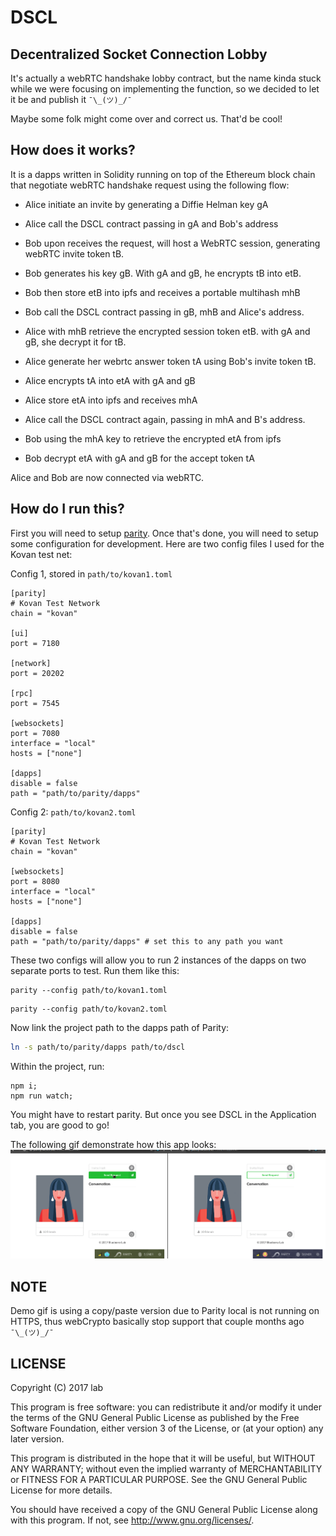 # DSCL

## Decentralized Socket Connection Lobby

It's actually a webRTC handshake lobby contract, but the name kinda stuck while we were focusing on implementing the function, so we decided to let it be and publish it `¯\_(ツ)_/¯`

Maybe some folk might come over and correct us. That'd be cool!

## How does it works?

It is a dapps written in Solidity running on top of the Ethereum block chain that negotiate webRTC handshake request using the following flow:
+ Alice initiate an invite by generating a Diffie Helman key gA
+ Alice call the DSCL contract passing in gA and Bob's address

+ Bob upon receives the request, will host a WebRTC session, generating webRTC invite token tB.
+ Bob generates his key gB. With gA and gB, he encrypts tB into etB.
+ Bob then store etB into ipfs and receives a portable multihash mhB
+ Bob call the DSCL contract passing in gB, mhB and Alice's address.

+ Alice with mhB retrieve the encrypted session token etB. with gA and gB, she decrypt it for tB.
+ Alice generate her webrtc answer token tA using Bob's invite token tB.
+ Alice encrypts tA into etA with gA and gB
+ Alice store etA into ipfs and receives mhA
+ Alice call the DSCL contract again, passing in mhA and B's address.

+ Bob using the mhA key to retrieve the encrypted etA from ipfs
+ Bob decrypt etA with gA and gB for the accept token tA

Alice and Bob are now connected via webRTC.

## How do I run this?

First you will need to setup [parity](https://parity.io). Once that's done, you will need to setup some configuration for development. Here are two config files I used for the Kovan test net:

Config 1, stored in `path/to/kovan1.toml`
```
[parity]
# Kovan Test Network
chain = "kovan"

[ui]
port = 7180

[network]
port = 20202

[rpc]
port = 7545

[websockets]
port = 7080
interface = "local"
hosts = ["none"]

[dapps]
disable = false
path = "path/to/parity/dapps"

```

Config 2: `path/to/kovan2.toml`
```
[parity]
# Kovan Test Network
chain = "kovan"

[websockets]
port = 8080
interface = "local"
hosts = ["none"]

[dapps]
disable = false
path = "path/to/parity/dapps" # set this to any path you want

```

These two configs will allow you to run 2 instances of the dapps on two separate ports to test. Run them like this:

```
parity --config path/to/kovan1.toml
```

```
parity --config path/to/kovan2.toml
```

Now link the project path to the dapps path of Parity:

```sh
ln -s path/to/parity/dapps path/to/dscl
```

Within the project, run:
```
npm i;
npm run watch;
```

You might have to restart parity. But once you see DSCL in the Application tab, you are good to go!

The following gif demonstrate how this app looks:
![DSCL gif](./rc/DSCL.gif)

## NOTE

Demo gif is using a copy/paste version due to Parity local is not running on HTTPS, thus webCrypto basically stop support that couple months ago `¯\_(ツ)_/¯`

## LICENSE

Copyright (C) 2017 lab

This program is free software: you can redistribute it and/or modify
it under the terms of the GNU General Public License as published by
the Free Software Foundation, either version 3 of the License, or
(at your option) any later version.

This program is distributed in the hope that it will be useful,
but WITHOUT ANY WARRANTY; without even the implied warranty of
MERCHANTABILITY or FITNESS FOR A PARTICULAR PURPOSE.  See the
GNU General Public License for more details.

You should have received a copy of the GNU General Public License
along with this program.  If not, see <http://www.gnu.org/licenses/>.
